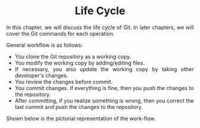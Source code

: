 <div align="justify">

# <div align="center">Life Cycle</div>

In this chapter, we will discuss the life cycle of Git. In later chapters, we will cover the Git commands for each operation.

General workflow is as follows:

- You clone the Git repository as a working copy.
- You modify the working copy by adding/editing files.
- If necessary, you also update the working copy by taking other developer's changes.
- You review the changes before commit.
- You commit changes. If everything is fine, then you push the changes to the repository.
- After committing, if you realize something is wrong, then you correct the last commit and push the changes to the repository.

Shown below is the pictorial representation of the work-flow.

<div align="center">
<img src="">
</div>

</div>
